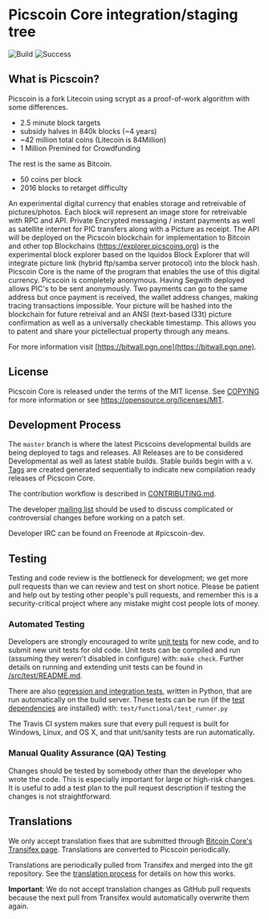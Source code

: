 
Picscoin Core integration/staging tree
=====================================
![Build](https://pgn.one/img/build.jpg)
![Success](https://pgn.one/img/success.png)

What is Picscoin?
----------------

Picscoin is a fork Litecoin using scrypt as a proof-of-work algorithm with some differences.
 - 2.5 minute block targets
 - subsidy halves in 840k blocks (~4 years)
 - ~42 million total coins (Litecoin is 84Million)
 - 1 Million Premined for Crowdfunding

The rest is the same as Bitcoin.
 - 50 coins per block
 - 2016 blocks to retarget difficulty

An experimental digital currency that enables storage and retreivable of pictures/photos. Each block will represent an image store for retreivable with RPC and API. Private Encrypted messaging / instant payments as well as satellite internet for PIC transfers along with a Picture as receipt. The API will be deployed on the Picscoin blockchain for implementation to Bitcoin and other top Blockchains  (https://explorer.picscoins.org) is the experimental block explorer based on the Iquidos Block Explorer that will integrate picture link (hybrid ftp/samba server protocol) into the block hash. Picscoin Core is the name of the program that enables the use of this digital currency. Picscoin is completely anonymous. Having Segwith deployed allows PIC's to be sent anonymously. Two payments can go to the same address but once payment is received, the wallet address changes, making tracing transactions impossible. Your picture will be hashed into the blockchain for future retreival and an ANSI (text-based l33t) picture confirmation as well as a universally checkable timestamp. This allows you to patent and share your  pictellectual property through any means. 

For more information visit [https://bitwall.pgn.one](https://bitwall.pgn.one).

License
-------

Picscoin Core is released under the terms of the MIT license. See [COPYING](COPYING) for more
information or see https://opensource.org/licenses/MIT.

Development Process
-------------------

The `master` branch is where the latest Picscoins developmental builds are being deployed to tags and releases. All Releases are to be considered Developmental as well as latest stable builds. Stable builds begin with a v.  [Tags](https://github.com/minblock/picscoin/tags) are created generated sequentially to indicate new compilation ready releases of Picscoin Core.

The contribution workflow is described in [CONTRIBUTING.md](CONTRIBUTING.md).

The developer [mailing list](https://groups.google.com/forum/#!forum/picscoin-dev)
should be used to discuss complicated or controversial changes before working
on a patch set.

Developer IRC can be found on Freenode at #picscoin-dev.

Testing
-------

Testing and code review is the bottleneck for development; we get more pull
requests than we can review and test on short notice. Please be patient and help out by testing
other people's pull requests, and remember this is a security-critical project where any mistake might cost people
lots of money.
### Automated Testing

Developers are strongly encouraged to write [unit tests](src/test/README.md) for new code, and to
submit new unit tests for old code. Unit tests can be compiled and run
(assuming they weren't disabled in configure) with: `make check`. Further details on running
and extending unit tests can be found in [/src/test/README.md](/src/test/README.md).

There are also [regression and integration tests](/test), written
in Python, that are run automatically on the build server.
These tests can be run (if the [test dependencies](/test) are installed) with: `test/functional/test_runner.py`

The Travis CI system makes sure that every pull request is built for Windows, Linux, and OS X, and that unit/sanity tests are run automatically.

### Manual Quality Assurance (QA) Testing

Changes should be tested by somebody other than the developer who wrote the
code. This is especially important for large or high-risk changes. It is useful
to add a test plan to the pull request description if testing the changes is
not straightforward.

Translations
------------

We only accept translation fixes that are submitted through [Bitcoin Core's Transifex page](https://www.transifex.com/projects/p/bitcoin/).
Translations are converted to Picscoin periodically.

Translations are periodically pulled from Transifex and merged into the git repository. See the
[translation process](doc/translation_process.md) for details on how this works.

**Important**: We do not accept translation changes as GitHub pull requests because the next
pull from Transifex would automatically overwrite them again.
